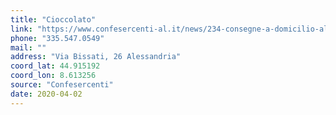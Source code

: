 ```yaml
---
title: "Cioccolato"
link: "https://www.confesercenti-al.it/news/234-consegne-a-domicilio-alessandria-lista-aggiornata-al-26-marzo.html"
phone: "335.547.0549"
mail: ""
address: "Via Bissati, 26 Alessandria"
coord_lat: 44.915192
coord_lon: 8.613256
source: "Confesercenti"
date: 2020-04-02
---
```



